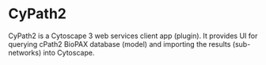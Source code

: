 CyPath2
=======

CyPath2 is a Cytoscape 3 web services client app (plugin). It provides UI for querying cPath2 BioPAX database (model) and importing the results (sub-networks) into Cytoscape.
